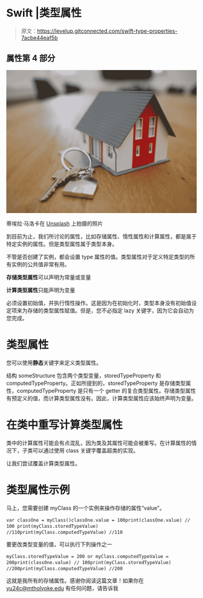 # Swift |类型属性

> 原文：<https://levelup.gitconnected.com/swift-type-properties-7acbe44eaf5b>

## 属性第 4 部分

![](img/5bc08278045158a3c1213f254ece505b.png)

蒂埃拉·马洛卡在 [Unsplash](https://unsplash.com/s/photos/properties?utm_source=unsplash&utm_medium=referral&utm_content=creditCopyText) 上拍摄的照片

到目前为止，我们所讨论的属性，比如存储属性、惰性属性和计算属性，都是属于特定实例的属性。但是类型属性属于类型本身。

不管是否创建了实例，都会设置 type 属性的值。类型属性对于定义特定类型的所有实例的公共值非常有用。

**存储类型属性**可以声明为常量或变量

**计算类型属性**只能声明为变量

必须设置初始值，并执行惰性操作。这是因为在初始化时，类型本身没有初始值设定项来为存储的类型属性赋值。但是，您不必指定 lazy 关键字，因为它会自动为您完成。

# 类型属性

您可以使用**静态**关键字来定义类型属性。

结构 someStructure 包含两个类型变量，storedTypeProperty 和 computedTypeProperty。正如所提到的，storedTypeProperty 是存储类型属性，computedTypeProperty 是只有一个 getter 的复合类型属性。存储类型属性有预定义的值，而计算类型属性没有。因此，计算类型属性应该始终声明为变量。

# 在类中重写计算类型属性

类中的计算属性可能会有点混乱，因为类及其属性可能会被重写。在计算属性的情况下，子类可以通过使用 class 关键字覆盖超类的实现。

让我们尝试覆盖计算类型属性。

# 类型属性示例

马上，您需要创建 myClass 的一个实例来操作存储的属性“value”。

```
var classOne = myClass()classOne.value = 100print(classOne.value) // 100 print(myClass.storedTypeValue) //110print(myClass.computedTypeValue) //110
```

要更改类型变量的值，可以执行下列操作之一

```
myClass.storedTypeValue = 200 or myClass.computedTypeValue = 200print(classOne.value) // 100print(myClass.storedTypeValue) //200print(myClass.computedTypeValue) //200
```

这就是我所有的存储属性。感谢你阅读这篇文章！如果你在 yu24c@mtholyoke.edu 有任何问题，请告诉我